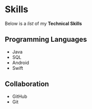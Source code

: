 # Skills

Below is a _list_ of my **Technical Skills**

## Programming Languages
- Java
- SQL
- Android
- Swift

## Collaboration
- GitHub
- Git

